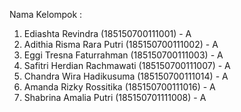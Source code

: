 Nama Kelompok :

1.	Ediashta Revindra (185150700111001) - A
2.	Adithia Risma Rara Putri (185150700111002) - A
3.	Eggi Tresna Faturrahman (185150700111003) - A
4.	Safitri Herdian Rachmawati (185150700111007) - A
5.	Chandra Wira Hadikusuma (185150700111014) - A
6.	Amanda Rizky Rossitika (185150700111016) - A
7.	Shabrina Amalia Putri (185150701111008) - A